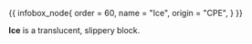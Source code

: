 {{ infobox_node{
	order = 60,
	name = "Ice",
	origin = "CPE",
} }}

**Ice** is a translucent, slippery block.
